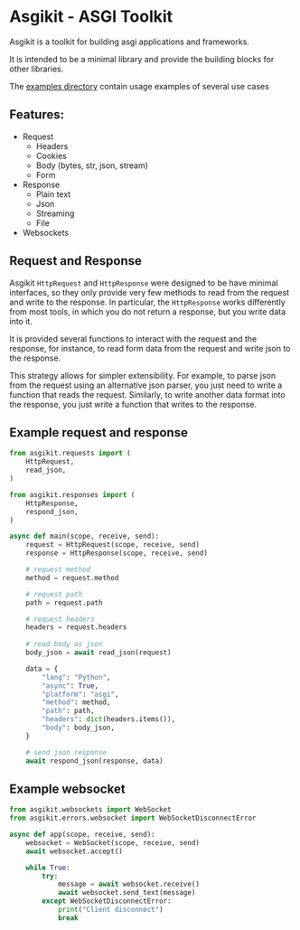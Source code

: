 # Asgikit - ASGI Toolkit

Asgikit is a toolkit for building asgi applications and frameworks.

It is intended to be a minimal library and provide the building blocks for other libraries.

The [examples directory](./examples) contain usage examples of several use cases

## Features:

- Request
  - Headers
  - Cookies
  - Body (bytes, str, json, stream)
  - Form
- Response
  - Plain text
  - Json
  - Streaming
  - File
- Websockets

## Request and Response

Asgikit `HttpRequest` and `HttpResponse` were designed to be have minimal interfaces,
so they only provide very few methods to read from the request and write to the response.
In particular, the `HttpResponse` works differently from most tools, in which you do not
return a response, but you write data into it.

It is provided several functions to interact with the request and the response, for instance,
to read form data from the request and write json to the response.

This strategy allows for simpler extensibility. For example, to parse json from the request
using an alternative json parser, you just need to write a function that reads the request.
Similarly, to write another data format into the response, you just write a function that
writes to the response.

## Example request and response

```python
from asgikit.requests import (
    HttpRequest,
    read_json,
)

from asgikit.responses import (
    HttpResponse,
    respond_json,
)

async def main(scope, receive, send):
    request = HttpRequest(scope, receive, send)
    response = HttpResponse(scope, receive, send)

    # request method
    method = request.method

    # request path
    path = request.path

    # request headers
    headers = request.headers
    
    # read body as json
    body_json = await read_json(request)

    data = {
        "lang": "Python",
        "async": True,
        "platform": "asgi",
        "method": method,
        "path": path,
        "headers": dict(headers.items()),
        "body": body_json,
    }

    # send json response
    await respond_json(response, data)
```

## Example websocket

```python
from asgikit.websockets import WebSocket
from asgikit.errors.websocket import WebSocketDisconnectError

async def app(scope, receive, send):
    websocket = WebSocket(scope, receive, send)
    await websocket.accept()

    while True:
        try:
            message = await websocket.receive()
            await websocket.send_text(message)
        except WebSocketDisconnectError:
            print("Client disconnect")
            break
```
